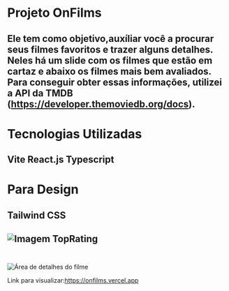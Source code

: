 # Projeto OnFilms 
Ele tem como objetivo,auxíliar você a procurar seus filmes favoritos e trazer alguns detalhes.
Neles há um slide com os filmes que estão em cartaz e abaixo os filmes mais bem avaliados.
Para conseguir obter essas informações, utilizei a API da TMDB (https://developer.themoviedb.org/docs).
------------------------------------------------------------------------------------------------------------
# Tecnologias Utilizadas
Vite 
React.js
Typescript
---------------------
# Para Design 
Tailwind CSS
---------------------
![Imagem TopRating](https://github.com/Phdrox/OnFilms/assets/84541640/a73c0dde-7706-4007-a12f-dda5d10d5d0a)</br></br>
-------------------------------
![Área de detalhes do filme](https://github.com/Phdrox/OnFilms/assets/84541640/f3a4841b-6953-43e8-95ec-3f45e6038a20)

Link para visualizar:https://onfilms.vercel.app





